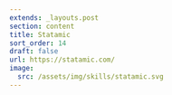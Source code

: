 ```yaml
---
extends: _layouts.post
section: content
title: Statamic
sort_order: 14
draft: false
url: https://statamic.com/
image:
  src: /assets/img/skills/statamic.svg
---
```

